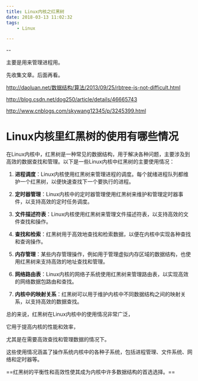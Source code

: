 ```yaml
---
title: Linux内核之红黑树
date: 2018-03-13 11:02:32
tags:
	- Linux

---
```


--

主要是用来管理进程用。

先收集文章。后面再看。

http://daoluan.net/数据结构/算法/2013/09/25/rbtree-is-not-difficult.html



http://blog.csdn.net/dog250/article/details/46665743



http://www.cnblogs.com/skywang12345/p/3245399.html



# Linux内核里红黑树的使用有哪些情况

在Linux内核中，红黑树是一种常见的数据结构，用于解决各种问题，主要涉及到高效的数据查找和管理。以下是一些Linux内核中红黑树的主要使用情况：

1. **进程调度**：Linux内核使用红黑树来管理进程的调度。每个就绪进程队列都维护一个红黑树，以便快速查找下一个要执行的进程。

2. **定时器管理**：Linux内核中的定时器管理使用红黑树来维护和管理定时器事件，以支持高效的定时任务调度。

3. **文件描述符表**：Linux内核使用红黑树来管理文件描述符表，以支持高效的文件查找和操作。

4. **查找和检索**：红黑树用于高效地查找和检索数据，以便在内核中实现各种查找和查询操作。

5. **内存管理**：某些内存管理操作，例如用于管理虚拟内存区域的数据结构，也使用红黑树来支持高效的地址查找和管理。

6. **网络路由表**：Linux内核的网络子系统使用红黑树来管理路由表，以实现高效的网络数据包路由和查找。

7. **内核中的映射关系**：红黑树可以用于维护内核中不同数据结构之间的映射关系，以支持高效的数据查找。

总的来说，红黑树在Linux内核中的使用情况非常广泛，

它用于提高内核的性能和效率，

尤其是在需要高效查找和管理数据的情况下。

这些使用情况涵盖了操作系统内核中的各种子系统，包括进程管理、文件系统、网络和定时器等。

==红黑树的平衡性和高效性使其成为内核中许多数据结构的首选选择。==